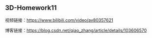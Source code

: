 3D-Homework11
---
视频链接：https://www.bilibili.com/video/av80357621

博客链接：https://blog.csdn.net/qiao_zhang/article/details/103606570
